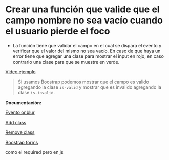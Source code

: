 # Crear una función que valide que el campo nombre no sea vacío cuando el usuario pierde el foco

- La función tiene que validar el campo en el cual se dispara el evento y verificar que el valor del mismo no sea vacío. En caso de que haya un error tiene que agregar una clase para mostrar el input en rojo, en caso contrario una clase para que se muestre en verde.

[Video ejemplo](https://www.useloom.com/share/399901b8da0249799580801b192a1f8c)

> Si usamos Boostrap podemos mostrar que el campo es valido agregando la clase `is-valid` y mostrar que es invalido agregando la clase `is-invalid`.

**Documentación:**

[Evento onblur](https://www.w3schools.com/jsref/event_onblur.asp)

[Add class](https://www.w3schools.com/howto/howto_js_add_class.asp)

[Remove class](https://www.w3schools.com/howto/howto_js_remove_class.asp)

[Boostrap forms](https://getbootstrap.com/docs/4.0/components/forms/)

como el required pero en js